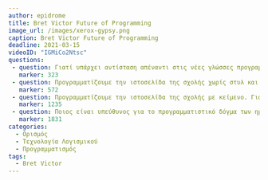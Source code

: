 ```yaml
---
author: epidrome
title: Bret Victor Future of Programming 
image_url: /images/xerox-gypsy.png
caption: Bret Victor Future of Programming
deadline: 2021-03-15
videoID: "IGMiCo2Ntsc"
questions:
 - question: Γιατί υπάρχει αντίσταση απέναντι στις νέες γλώσσες προγραμματισμού υψηλού επιπέδου; Να δώσετε ένα παράδειγμα από την δική σας εμπειρία. 
   marker: 323 
 - question: Προγραμματίζουμε την ιστοσελίδα της σχολής χωρίς στυλ και ετικέτες! Πέτυχε την πρόβλεψη του ή εμείς κάνουμε κάτι διαφορετικό από τον συνηθισμένο προγραμματισμό ιστοσελίδας; 
   marker: 572
 - question: Προγραμματίζουμε την ιστοσελίδα της σχολής με κείμενο. Γιατί πέφτει τόσο έξω στην πρόβλεψη του; 
   marker: 1235 
 - question: Ποιος είναι υπεύθυνος για το προγραμματιστικό δόγμα των ημερών μας και πως θα μπορούσαμε να σκεφτούμε με νέους τρόπους; 
   marker: 1831 
categories:
  - Ορισμός 
  - Τεχνολογία Λογισμικού 
  - Προγραμματισμός 
tags:
  - Bret Victor 
---
```

